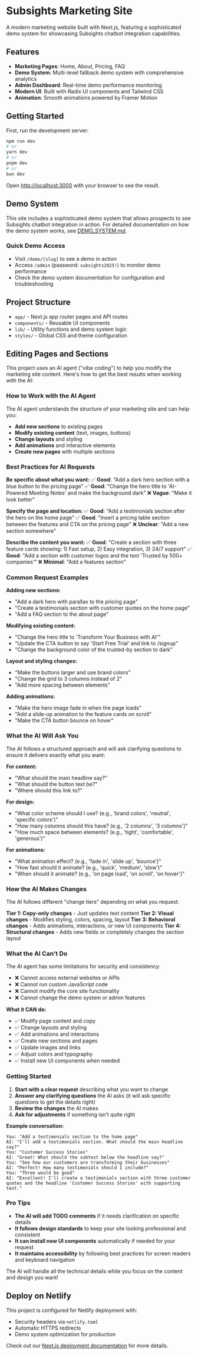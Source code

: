 # Subsights Marketing Site

A modern marketing website built with Next.js, featuring a sophisticated demo system for showcasing Subsights chatbot integration capabilities.

## Features

- **Marketing Pages**: Home, About, Pricing, FAQ
- **Demo System**: Multi-level fallback demo system with comprehensive analytics
- **Admin Dashboard**: Real-time demo performance monitoring
- **Modern UI**: Built with Radix UI components and Tailwind CSS
- **Animation**: Smooth animations powered by Framer Motion

## Getting Started

First, run the development server:

```bash
npm run dev
# or
yarn dev
# or
pnpm dev
# or
bun dev
```

Open [http://localhost:3000](http://localhost:3000) with your browser to see the result.

## Demo System

This site includes a sophisticated demo system that allows prospects to see Subsights chatbot integration in action. For detailed documentation on how the demo system works, see [DEMO_SYSTEM.md](./DEMO_SYSTEM.md).

### Quick Demo Access

- Visit `/demo/[slug]` to see a demo in action
- Access `/admin` (password: `subsights2025!`) to monitor demo performance
- Check the demo system documentation for configuration and troubleshooting

## Project Structure

- `app/` - Next.js app router pages and API routes
- `components/` - Reusable UI components
- `lib/` - Utility functions and demo system logic
- `styles/` - Global CSS and theme configuration

## Editing Pages and Sections

This project uses an AI agent ("vibe coding") to help you modify the marketing site content. Here's how to get the best results when working with the AI:

### How to Work with the AI Agent

The AI agent understands the structure of your marketing site and can help you:
- **Add new sections** to existing pages
- **Modify existing content** (text, images, buttons)
- **Change layouts** and styling
- **Add animations** and interactive elements
- **Create new pages** with multiple sections

### Best Practices for AI Requests

**Be specific about what you want:**
✅ **Good**: "Add a dark hero section with a blue button to the pricing page"
✅ **Good**: "Change the hero title to 'AI-Powered Meeting Notes' and make the background dark"
❌ **Vague**: "Make it look better"

**Specify the page and location:**
✅ **Good**: "Add a testimonials section after the hero on the home page"
✅ **Good**: "Insert a pricing table section between the features and CTA on the pricing page"
❌ **Unclear**: "Add a new section somewhere"

**Describe the content you want:**
✅ **Good**: "Create a section with three feature cards showing: 1) Fast setup, 2) Easy integration, 3) 24/7 support"
✅ **Good**: "Add a section with customer logos and the text 'Trusted by 500+ companies'"
❌ **Minimal**: "Add a features section"

### Common Request Examples

**Adding new sections:**
- "Add a dark hero with parallax to the pricing page"
- "Create a testimonials section with customer quotes on the home page"
- "Add a FAQ section to the about page"

**Modifying existing content:**
- "Change the hero title to 'Transform Your Business with AI'"
- "Update the CTA button to say 'Start Free Trial' and link to /signup"
- "Change the background color of the trusted-by section to dark"

**Layout and styling changes:**
- "Make the buttons larger and use brand colors"
- "Change the grid to 3 columns instead of 2"
- "Add more spacing between elements"

**Adding animations:**
- "Make the hero image fade in when the page loads"
- "Add a slide-up animation to the feature cards on scroll"
- "Make the CTA button bounce on hover"

### What the AI Will Ask You

The AI follows a structured approach and will ask clarifying questions to ensure it delivers exactly what you want:

**For content:**
- "What should the main headline say?"
- "What should the button text be?"
- "Where should this link to?"

**For design:**
- "What color scheme should I use? (e.g., 'brand colors', 'neutral', 'specific colors')"
- "How many columns should this have? (e.g., '2 columns', '3 columns')"
- "How much space between elements? (e.g., 'tight', 'comfortable', 'generous')"

**For animations:**
- "What animation effect? (e.g., 'fade in', 'slide up', 'bounce')"
- "How fast should it animate? (e.g., 'quick', 'medium', 'slow')"
- "When should it animate? (e.g., 'on page load', 'on scroll', 'on hover')"

### How the AI Makes Changes

The AI follows different "change tiers" depending on what you request:

**Tier 1: Copy-only changes** - Just updates text content
**Tier 2: Visual changes** - Modifies styling, colors, spacing, layout
**Tier 3: Behavioral changes** - Adds animations, interactions, or new UI components
**Tier 4: Structural changes** - Adds new fields or completely changes the section layout

### What the AI Can't Do

The AI agent has some limitations for security and consistency:
- ❌ Cannot access external websites or APIs
- ❌ Cannot run custom JavaScript code
- ❌ Cannot modify the core site functionality
- ❌ Cannot change the demo system or admin features

**What it CAN do:**
- ✅ Modify page content and copy
- ✅ Change layouts and styling
- ✅ Add animations and interactions
- ✅ Create new sections and pages
- ✅ Update images and links
- ✅ Adjust colors and typography
- ✅ Install new UI components when needed

### Getting Started

1. **Start with a clear request** describing what you want to change
2. **Answer any clarifying questions** the AI asks (it will ask specific questions to get the details right)
3. **Review the changes** the AI makes
4. **Ask for adjustments** if something isn't quite right

**Example conversation:**
```
You: "Add a testimonials section to the home page"
AI: "I'll add a testimonials section. What should the main headline say?"
You: "Customer Success Stories"
AI: "Great! What should the subtext below the headline say?"
You: "See how our customers are transforming their businesses"
AI: "Perfect! How many testimonials should I include?"
You: "Three would be good"
AI: "Excellent! I'll create a testimonials section with three customer quotes and the headline 'Customer Success Stories' with supporting text."
```

### Pro Tips

- **The AI will add TODO comments** if it needs clarification on specific details
- **It follows design standards** to keep your site looking professional and consistent
- **It can install new UI components** automatically if needed for your request
- **It maintains accessibility** by following best practices for screen readers and keyboard navigation

The AI will handle all the technical details while you focus on the content and design you want!

## Deploy on Netlify

This project is configured for Netlify deployment with:

- Security headers via `netlify.toml`
- Automatic HTTPS redirects
- Demo system optimization for production

Check out our [Next.js deployment documentation](https://nextjs.org/docs/app/building-your-application/deploying) for more details.
